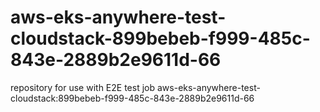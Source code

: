 # aws-eks-anywhere-test-cloudstack-899bebeb-f999-485c-843e-2889b2e9611d-66
repository for use with E2E test job aws-eks-anywhere-test-cloudstack:899bebeb-f999-485c-843e-2889b2e9611d-66
